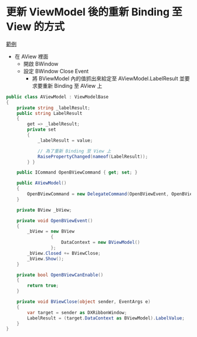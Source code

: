 # 更新 ViewModel 後的重新 Binding 至 View 的方式

[範例](https://github.com/ragnakuei/WpfRebindingFromViewModel)

- 在 AView 裡面
  - 開啟 BWindow
  - 設定 BWindow Close Event
    - 將 BViewModel 內的值抓出來給定至 AViewModel.LabelResult 並要求要重新 Binding 至 AView 上

```csharp
public class AViewModel : ViewModelBase
{
    private string _labelResult;
    public string LabelResult
    {
        get => _labelResult;
        private set
        {
            _labelResult = value;

            // 為了重新 Binding 至 View 上
            RaisePropertyChanged(nameof(LabelResult));
        } }

    public ICommand OpenBViewCommand { get; set; }

    public AViewModel()
    {
        OpenBViewCommand = new DelegateCommand(OpenBViewEvent, OpenBViewCanEnable);
    }

    private BView _bView;

    private void OpenBViewEvent()
    {
        _bView = new BView
                 {
                     DataContext = new BViewModel()
                 };
        _bView.Closed += BViewClose;
        _bView.Show();
    }

    private bool OpenBViewCanEnable()
    {
        return true;
    }

    private void BViewClose(object sender, EventArgs e)
    {
        var target = sender as DXRibbonWindow;
        LabelResult = (target.DataContext as BViewModel).LabelValue;
    }
}
```
